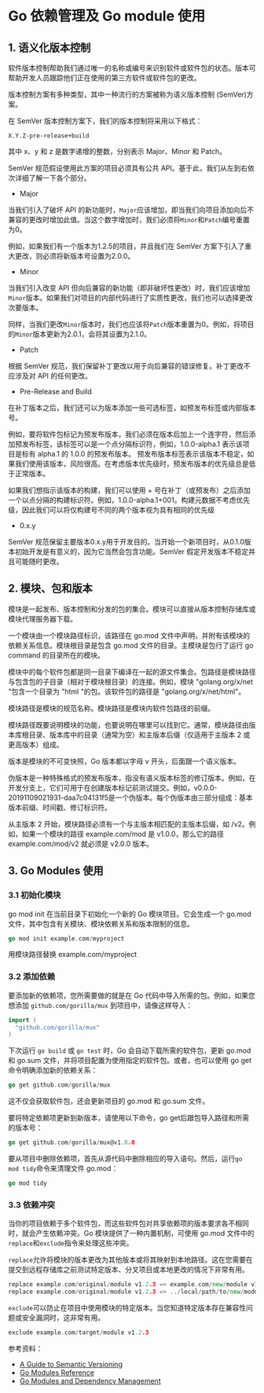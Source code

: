 # Go 依赖管理及 Go module 使用

## 1. 语义化版本控制

软件版本控制帮助我们通过唯一的名称或编号来识别软件或软件包的状态。版本可帮助开发人员跟踪他们正在使用的第三方软件或软件包的更改。

版本控制方案有多种类型，其中一种流行的方案被称为语义版本控制 (SemVer)方案。

在 SemVer 版本控制方案下，我们的版本控制将采用以下格式：

`X.Y.Z-pre-release+build`

其中 x、y 和 z 是数字递增的整数，分别表示 Major、Minor 和 Patch。

SemVer 规范假设使用此方案的项目必须具有公共 API。基于此，我们从左到右依次详细了解一下各个部分。

* Major

当我们引入了破坏 API 的新功能时，`Major`应该增加，即当我们向项目添加向后不兼容的更改时增加此值。当这个数字增加时，我们必须将`Minor`和`Patch`编号重置为0。

例如，如果我们有一个版本为1.2.5的项目，并且我们在 SemVer 方案下引入了重大更改，则必须将新版本号设置为2.0.0。

* Minor

当我们引入改变 API 但向后兼容的新功能（即非破坏性更改）时，我们应该增加`Minor`版本。如果我们对项目的内部代码进行了实质性更改，我们也可以选择更改次要版本。

同样，当我们更改`Minor`版本时，我们也应该将`Patch`版本重置为0。例如，将项目的`Minor`版本更新为2.0.1，会将其设置为2.1.0。

* Patch

根据 SemVer 规范，我们保留补丁更改以用于向后兼容的错误修复。补丁更改不应涉及对 API 的任何更改。

* Pre-Release and Build

在补丁版本之后，我们还可以为版本添加一些可选标签，如预发布标签或内部版本号。

例如，要将软件包标记为预发布版本，我们必须在版本后加上一个连字符，然后添加预发布标签，该标签可以是一个点分隔标识符，例如，1.0.0-alpha.1 表示该项目是标有 alpha.1 的 1.0.0 的预发布版本。 预发布版本标签表示该版本不稳定，如果我们使用该版本，风险很高。在考虑版本优先级时，预发布版本的优先级总是低于正常版本。

如果我们想指示该版本的构建，我们可以使用 + 号在补丁（或预发布）之后添加一个以点分隔的构建标识符。例如，1.0.0-alpha.1+001。构建元数据不考虑优先级，因此我们可以将仅构建号不同的两个版本视为具有相同的优先级

* 0.x.y

SemVer 规范保留主要版本0.x.y用于开发目的。当开始一个新项目时，从0.1.0版本初始开发是有意义的，因为它当然会包含功能。SemVer 假定开发版本不稳定并且可能随时更改。

## 2. 模块、包和版本

模块是一起发布、版本控制和分发的包的集合。模块可以直接从版本控制存储库或模块代理服务器下载。

一个模块由一个模块路径标识，该路径在 go.mod 文件中声明，并附有该模块的依赖关系信息。模块根目录是包含 go.mod 文件的目录。主模块是包行了运行 go command 的目录所在的模块。

模块中的每个软件包都是同一目录下编译在一起的源文件集合。包路径是模块路径与包含包的子目录（相对于模块根目录）的连接。例如，模块 "golang.org/x/net "包含一个目录为 "html "的包。该软件包的路径是 "golang.org/x/net/html"。

模块路径是模块的规范名称。模块路径是模块内软件包路径的前缀。

模块路径既要说明模块的功能，也要说明在哪里可以找到它。通常，模块路径由版本库根目录、版本库中的目录（通常为空）和主版本后缀（仅适用于主版本 2 或更高版本）组成。

版本是模块的不可变快照，Go 版本都以字母 v 开头，后面跟一个语义版本。

伪版本是一种特殊格式的预发布版本，指没有语义版本标签的修订版本。例如，在开发分支上，它们可用于在创建版本标记前测试提交。例如，v0.0.0-20191109021931-daa7c04131f5是一个伪版本。每个伪版本由三部分组成：基本版本前缀、时间戳、修订标识符。

从主版本 2 开始，模块路径必须有一个与主版本相匹配的主版本后缀，如 /v2。例如，如果一个模块的路径 example.com/mod 是 v1.0.0，那么它的路径 example.com/mod/v2 就必须是 v2.0.0 版本。

## 3. Go Modules 使用

### 3.1 初始化模块

go mod init 在当前目录下初始化一个新的 Go 模块项目。它会生成一个 go.mod 文件，其中包含有关模块、模块依赖关系和版本限制的信息。

```go
go mod init example.com/myproject
```

用模块路径替换 example.com/myproject

### 3.2 添加依赖

要添加新的依赖项，您所需要做的就是在 Go 代码中导入所需的包。例如，如果您想添加 `github.com/gorilla/mux` 到项目中，请像这样导入：

```go
import (
  "github.com/gorilla/mux"
)
```

下次运行 `go build` 或 `go test` 时，Go 会自动下载所需的软件包，更新 go.mod 和 go.sum 文件，并将项目配置为使用指定的软件包。或者，也可以使用 go get 命令明确添加新的依赖关系：

```go
go get github.com/gorilla/mux
```

这不仅会获取软件包，还会更新项目的 go.mod 和 go.sum 文件。

要将特定依赖项更新到新版本，请使用以下命令，go get后跟包导入路径和所需的版本号：

```go
go get github.com/gorilla/mux@v1.8.0
```

要从项目中删除依赖项，首先从源代码中删除相应的导入语句。然后，运行`go mod tidy`命令来清理文件 go.mod：

```go
go mod tidy
```

### 3.3 依赖冲突

当你的项目依赖于多个软件包，而这些软件包对共享依赖项的版本要求各不相同时，就会产生依赖冲突。Go 模块提供了一种内置机制，可使用 go.mod 文件中的`replace`和`exclude`指令来处理这些冲突。

`replace`允许将模块的版本更改为其他版本或将其映射到本地路径。这在您需要在提交到远程存储库之前测试特定版本、分叉项目或本地更改的情况下非常有用。

```go
replace example.com/original/module v1.2.3 => example.com/new/module v1.4.0
replace example.com/original/module v1.2.3 => ../local/path/to/new/module
```

`exclude`可以防止在项目中使用模块的特定版本。当您知道特定版本存在兼容性问题或安全漏洞时，这非常有用。

```go
exclude example.com/target/module v1.2.3
```

参考资料：

* [A Guide to Semantic Versioning](https://www.baeldung.com/cs/semantic-versioning)
* [Go Modules Reference](https://go.dev/ref/mod#modules-overview)
* [Go Modules and Dependency Management](https://appmaster.io/blog/go-modules-dependency-management#adding-a-dependency)
